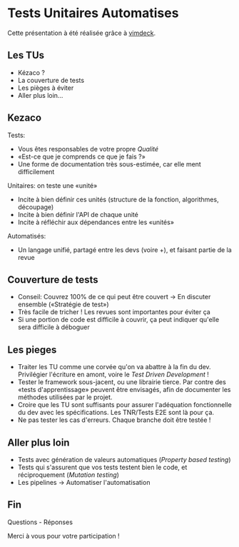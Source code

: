 # Tests Unitaires Automatises

Cette présentation à été réalisée grâce à [vimdeck](https://github.com/tybenz/vimdeck).


## Les TUs

- Kézaco ?
- La couverture de tests
- Les pièges à éviter
- Aller plus loin…


## Kezaco

Tests:
- Vous êtes responsables de votre propre _Qualité_
- «Est-ce que je comprends ce que je fais ?»
- Une forme de documentation très sous-estimée, car elle ment difficilement

Unitaires: on teste une «unité»
- Incite à bien définir ces unités (structure de la fonction, algorithmes, découpage)
- Incite à bien définir l'API de chaque unité
- Incite à réfléchir aux dépendances entre les «unités»

Automatisés:
- Un langage unifié, partagé entre les devs (voire +), et faisant partie de la revue


## Couverture de tests

- Conseil: Couvrez 100% de ce qui peut être couvert -> En discuter ensemble («Stratégie de test»)
- Très facile de tricher ! Les revues sont importantes pour éviter ça
- Si une portion de code est difficile à couvrir, ça peut indiquer qu'elle sera difficile à déboguer


## Les pieges

- Traiter les TU comme une corvée qu'on va abattre à la fin du dev. Privilégier l'écriture en amont, voire le _Test Driven Development_ !
- Tester le framework sous-jacent, ou une librairie tierce. Par contre des «tests d'apprentissage» peuvent être envisagés, afin de documenter les méthodes utilisées par le projet.
- Croire que les TU sont suffisants pour assurer l'adéquation fonctionnelle du dev avec les spécifications. Les TNR/Tests E2E sont là pour ça.
- Ne pas tester les cas d'erreurs. Chaque branche doit être testée !


## Aller plus loin

- Tests avec génération de valeurs automatiques (_Property based testing_)
- Tests qui s'assurent que vos tests testent bien le code, et réciproquement (_Mutation testing_)
- Les pipelines -> Automatiser l'automatisation


## Fin

Questions - Réponses

Merci à vous pour votre participation !
